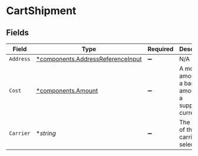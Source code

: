 # CartShipment


## Fields

| Field                                                                                 | Type                                                                                  | Required                                                                              | Description                                                                           | Example                                                                               |
| ------------------------------------------------------------------------------------- | ------------------------------------------------------------------------------------- | ------------------------------------------------------------------------------------- | ------------------------------------------------------------------------------------- | ------------------------------------------------------------------------------------- |
| `Address`                                                                             | [*components.AddressReferenceInput](../../models/components/addressreferenceinput.md) | :heavy_minus_sign:                                                                    | N/A                                                                                   |                                                                                       |
| `Cost`                                                                                | [*components.Amount](../../models/components/amount.md)                               | :heavy_minus_sign:                                                                    | A monetary amount, i.e. a base unit amount and a supported currency.                  |                                                                                       |
| `Carrier`                                                                             | **string*                                                                             | :heavy_minus_sign:                                                                    | The name of the carrier selected.                                                     | FedEx                                                                                 |